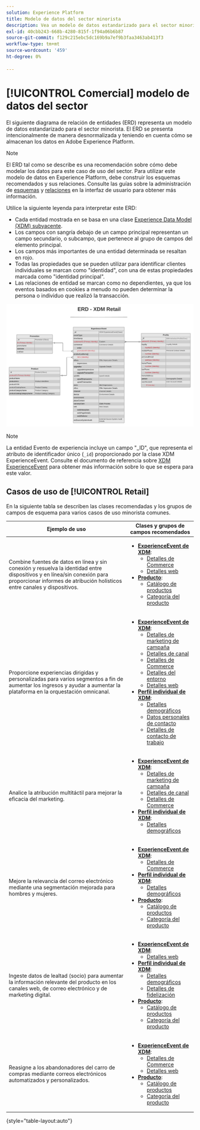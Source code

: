 ```yaml
---
solution: Experience Platform
title: Modelo de datos del sector minorista
description: Vea un modelo de datos estandarizado para el sector minorista, compatible con el modelo de datos de experiencia (XDM) para su uso en Adobe Experience Platform.
exl-id: 40cbb243-668b-4280-815f-1f94a06b6b87
source-git-commit: f129c215ebc5dc169b9a7ef9b3faa3463ab413f3
workflow-type: tm+mt
source-wordcount: '459'
ht-degree: 0%

---
```


# [!UICONTROL Comercial] modelo de datos del sector

El siguiente diagrama de relación de entidades (ERD) representa un modelo de datos estandarizado para el sector minorista. El ERD se presenta intencionalmente de manera desnormalizada y teniendo en cuenta cómo se almacenan los datos en Adobe Experience Platform.

>[!NOTE]
>
>El ERD tal como se describe es una recomendación sobre cómo debe modelar los datos para este caso de uso del sector. Para utilizar este modelo de datos en Experience Platform, debe construir los esquemas recomendados y sus relaciones. Consulte las guías sobre la administración de [esquemas](../../ui/resources/schemas.md) y [relaciones](../../tutorials/relationship-ui.md) en la interfaz de usuario para obtener más información.

Utilice la siguiente leyenda para interpretar este ERD:

* Cada entidad mostrada en se basa en una clase [Experience Data Model (XDM) subyacente](../composition.md#class).
* Los campos con sangría debajo de un campo principal representan un campo secundario, o subcampo, que pertenece al grupo de campos del elemento principal.
* Los campos más importantes de una entidad determinada se resaltan en rojo.
* Todas las propiedades que se pueden utilizar para identificar clientes individuales se marcan como &quot;identidad&quot;, con una de estas propiedades marcada como &quot;identidad principal&quot;.
* Las relaciones de entidad se marcan como no dependientes, ya que los eventos basados en cookies a menudo no pueden determinar la persona o individuo que realizó la transacción.

![Ejemplo de ERD para un modelo de datos de un sector comercial](../../images/industries/retail.png)

>[!NOTE]
>
>La entidad Evento de experiencia incluye un campo &quot;_ID&quot;, que representa el atributo de identificador único (`_id`) proporcionado por la clase XDM ExperienceEvent. Consulte el documento de referencia sobre [XDM ExperienceEvent](../../classes/experienceevent.md) para obtener más información sobre lo que se espera para este valor.

## Casos de uso de [!UICONTROL Retail]

En la siguiente tabla se describen las clases recomendadas y los grupos de campos de esquema para varios casos de uso minorista comunes.

| Ejemplo de uso | Clases y grupos de campos recomendados |
| --- | --- |
| Combine fuentes de datos en línea y sin conexión y resuelva la identidad entre dispositivos y en línea/sin conexión para proporcionar informes de atribución holísticos entre canales y dispositivos. | <ul><li>**[ExperienceEvent de XDM](../../classes/experienceevent.md)**:<ul><li>[Detalles de Commerce](../../field-groups/event/commerce-details.md)</li><li>[Detalles web](../../field-groups/event/web-details.md)</li></ul></li><li>**[Producto](../../classes/product.md)**:<ul><li>[Catálogo de productos](../../field-groups/product/product-catalog.md)</li><li>[Categoría del producto](../../field-groups/product/product-category.md)</li></ul></li></ul> |
| Proporcione experiencias dirigidas y personalizadas para varios segmentos a fin de aumentar los ingresos y ayudar a aumentar la plataforma en la orquestación omnicanal. | <ul><li>**[ExperienceEvent de XDM](../../classes/experienceevent.md)**:<ul><li>[Detalles de marketing de campaña](../../field-groups/event/campaign-marketing-details.md)</li><li>[Detalles de canal](../../field-groups/event/channel-details.md)</li><li>[Detalles de Commerce](../../field-groups/event/commerce-details.md)</li><li>[Detalles del entorno](../../field-groups/event/environment-details.md)</li><li>[Detalles web](../../field-groups/event/web-details.md)</li></ul></li><li>**[Perfil individual de XDM](../../classes/individual-profile.md)**:<ul><li>[Detalles demográficos](../../field-groups/profile/demographic-details.md)</li><li>[Datos personales de contacto](../../field-groups/profile/personal-contact-details.md)</li><li>[Detalles de contacto de trabajo](../../field-groups/profile/work-contact-details.md)</li></ul></li></ul> |
| Analice la atribución multitáctil para mejorar la eficacia del marketing. | <ul><li>**[ExperienceEvent de XDM](../../classes/experienceevent.md)**:<ul><li>[Detalles de marketing de campaña](../../field-groups/event/campaign-marketing-details.md)</li><li>[Detalles de canal](../../field-groups/event/channel-details.md)</li><li>[Detalles de Commerce](../../field-groups/event/commerce-details.md)</li></ul></li><li>**[Perfil individual de XDM](../../classes/individual-profile.md)**:<ul><li>[Detalles demográficos](../../field-groups/profile/demographic-details.md)</li></ul></li></ul> |
| Mejore la relevancia del correo electrónico mediante una segmentación mejorada para hombres y mujeres. | <ul><li>**[ExperienceEvent de XDM](../../classes/experienceevent.md)**:<ul><li>[Detalles de Commerce](../../field-groups/event/commerce-details.md)</li></ul></li><li>**[Perfil individual de XDM](../../classes/individual-profile.md)**:<ul><li>[Detalles demográficos](../../field-groups/profile/demographic-details.md)</li></ul></li><li>**[Producto](../../classes/product.md)**:<ul><li>[Catálogo de productos](../../field-groups/product/product-catalog.md)</li><li>[Categoría del producto](../../field-groups/product/product-category.md)</li></ul></li></ul> |
| Ingeste datos de lealtad (socio) para aumentar la información relevante del producto en los canales web, de correo electrónico y de marketing digital. | <ul><li>**[ExperienceEvent de XDM](../../classes/experienceevent.md)**:<ul><li>[Detalles web](../../field-groups/event/web-details.md)</li></ul></li><li>**[Perfil individual de XDM](../../classes/individual-profile.md)**:<ul><li>[Detalles demográficos](../../field-groups/profile/demographic-details.md)</li><li>[Detalles de fidelización](../../field-groups/profile/loyalty-details.md)</li></ul></li><li>**[Producto](../../classes/product.md)**:<ul><li>[Catálogo de productos](../../field-groups/product/product-catalog.md)</li><li>[Categoría del producto](../../field-groups/product/product-category.md)</li></ul></li></ul> |
| Reasigne a los abandonadores del carro de compras mediante correos electrónicos automatizados y personalizados. | <ul><li>**[ExperienceEvent de XDM](../../classes/experienceevent.md)**:<ul><li>[Detalles de Commerce](../../field-groups/event/commerce-details.md)</li><li>[Detalles web](../../field-groups/event/web-details.md)</li></ul></li><li>**[Producto](../../classes/product.md)**:<ul><li>[Catálogo de productos](../../field-groups/product/product-catalog.md)</li><li>[Categoría del producto](../../field-groups/product/product-category.md)</li></ul></li></ul> |

{style="table-layout:auto"}
